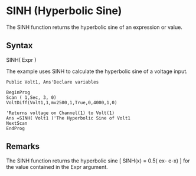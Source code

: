 # SINH (Hyperbolic Sine)

The SINH function returns the hyperbolic sine of an expression or value.

## Syntax

SINH( Expr )

The example uses SINH to calculate the hyperbolic sine of a voltage input.

```
Public Volt1, Ans'Declare variables

BeginProg
Scan ( 1,Sec, 3, 0)
VoltDiff(Volt1,1,mv2500,1,True,0,4000,1,0)

'Returns voltage on Channel(1) to Volt(1)
Ans =SINH( Volt1 )'The Hyperbolic Sine of Volt1
NextScan
EndProg
```

## Remarks

The SINH function returns the hyperbolic sine [ SINH(x) = 0.5( ex- e-x) ] for the value contained in the Expr argument.
